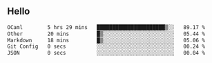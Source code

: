## Hello
<!--START_SECTION:waka-->

```txt
OCaml        5 hrs 29 mins   ██████████████████████▒░░   89.17 %
Other        20 mins         █▒░░░░░░░░░░░░░░░░░░░░░░░   05.44 %
Markdown     18 mins         █▒░░░░░░░░░░░░░░░░░░░░░░░   05.06 %
Git Config   0 secs          ░░░░░░░░░░░░░░░░░░░░░░░░░   00.24 %
JSON         0 secs          ░░░░░░░░░░░░░░░░░░░░░░░░░   00.04 %
```

<!--END_SECTION:waka-->
